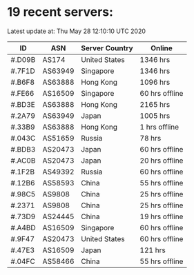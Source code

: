 # 19 recent servers:

Latest update at: Thu May 28 12:10:10 UTC 2020

| ID | ASN | Server Country | Online |
| -- | --- | -------------- | ------ |
| #.D09B | AS174 | United States | 1346 hrs |
| #.7F1D | AS63949 | Singapore | 1346 hrs |
| #.B6F8 | AS63888 | Hong Kong | 1096 hrs |
| #.FE66 | AS16509 | Singapore | 60 hrs offline |
| #.BD3E | AS63888 | Hong Kong | 2165 hrs |
| #.2A79 | AS63949 | Japan | 1005 hrs |
| #.33B9 | AS63888 | Hong Kong | 1 hrs offline |
| #.043C | AS51659 | Russia | 78 hrs |
| #.BDB3 | AS20473 | Japan | 60 hrs offline |
| #.AC0B | AS20473 | Japan | 20 hrs offline |
| #.1F2B | AS49392 | Russia | 60 hrs offline |
| #.12B6 | AS58593 | China | 55 hrs offline |
| #.98C5 | AS9808 | China | 25 hrs offline |
| #.2371 | AS9808 | China | 25 hrs offline |
| #.73D9 | AS24445 | China | 19 hrs offline |
| #.A4BD | AS16509 | Singapore | 60 hrs offline |
| #.9F47 | AS20473 | United States | 60 hrs offline |
| #.47E3 | AS16509 | Japan | 121 hrs |
| #.04FC | AS58466 | China | 55 hrs offline |

